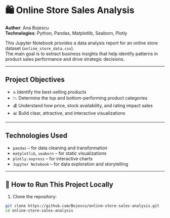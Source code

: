 # 🛍️ Online Store Sales Analysis

**Author**: Ana Bojescu  
**Technologies**: Python, Pandas, Matplotlib, Seaborn, Plotly

This Jupyter Notebook provides a data analysis report for an online store dataset (`online_store_data.csv`).  
The main goal is to extract business insights that help identify patterns in product sales performance and drive strategic decisions.

---

## Project Objectives

- 🔝 Identify the best-selling products
- 📉 Determine the top and bottom-performing product categories
- 💰 Understand how price, stock availability, and rating impact sales
- 📊 Build clear, attractive, and interactive visualizations

---

## Technologies Used

- `pandas` – for data cleaning and transformation  
- `matplotlib`, `seaborn` – for static visualizations  
- `plotly.express` – for interactive charts  
- `Jupyter Notebook` – for data exploration and storytelling  

---

## 🚀 How to Run This Project Locally

1. Clone the repository:
```bash
git clone https://github.com/Bojescu/online-store-sales-analysis.git
cd online-store-sales-analysis

